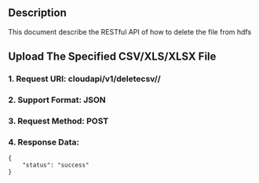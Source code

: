 
Description
-----------
This document describe the RESTful API of how to delete the file from hdfs

Upload The Specified CSV/XLS/XLSX File
-------------
### 1. Request URI: cloudapi/v1/deletecsv/<fileName>/<tableName>
### 2. Support Format: JSON
### 3. Request Method: POST
### 4. Response Data:
```
{
	"status": "success"
}
```
